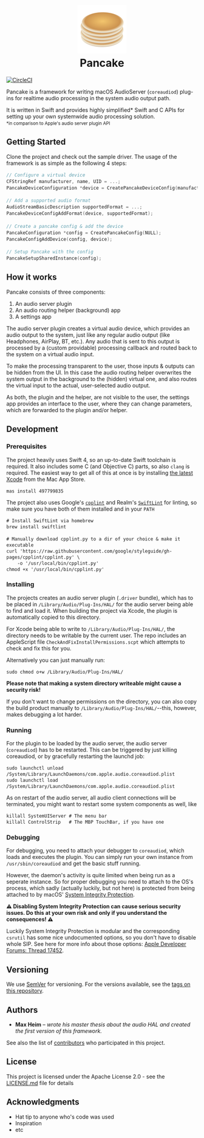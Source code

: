 <h1 align="center">
    <img src=".readme/pancakes@2x.png" height="128" /><br />
    Pancake
</h1>

[![CircleCI](https://circleci.com/gh/MimiHearingTechnologies/Pancake/tree/master.svg?style=shield&circle-token=f543de04157d4183d9d436163cfbb30fe88373da)](https://circleci.com/gh/MimiHearingTechnologies/Pancake/)

Pancake is a framework for writing macOS AudioServer (`coreaudiod`) plug-ins
for realtime audio processing in the system audio output path.

It is written in Swift and provides highly simplified* Swift and C APIs for
setting up your own systemwide audio processing solution.  
<small>&#42;in comparison to Apple's audio server plugin API</small>


## Getting Started

Clone the project and check out the sample driver.
The usage of the framework is as simple as the following 4 steps:
```c
// Configure a virtual device
CFStringRef manufacturer, name, UID = ...;
PancakeDeviceConfiguration *device = CreatePancakeDeviceConfig(manufacturer, name, UID);

// Add a supported audio format
AudioStreamBasicDescription supportedFormat = ...;
PancakeDeviceConfigAddFormat(device, supportedFormat);

// Create a pancake config & add the device
PancakeConfiguration *config = CreatePancakeConfig(NULL);
PancakeConfigAddDevice(config, device);

// Setup Pancake with the config
PancakeSetupSharedInstance(config);
```

## How it works

Pancake consists of three components:
1. An audio server plugin
2. An audio routing helper (background) app
3. A settings app

The audio server plugin creates a virtual audio device, which provides an audio
output to the system, just like any regular audio output (like Headphones,
AirPlay, BT, etc.). Any audio that is sent to this output is processed by a
(custom providable) processing callback and routed back to the system on a
virtual audio input.

To make the processing transparent to the user, those inputs & outputs can be
hidden from the UI. In this case the audio routing helper overwrites the system
output in the background to the (hidden) virtual one, and also routes the
virtual input to the actual, user-selected audio output.

As both, the plugin and the helper, are not visible to the user, the settings
app provides an interface to the user, where they can change parameters, which
are forwarded to the plugin and/or helper.

## Development

### Prerequisites

The project heavily uses Swift 4, so an up-to-date Swift toolchain is required.
It also includes some C (and Objective C) parts, so also `clang` is required.
The easiest way to get all of this at once is by installing [the latest Xcode](https://itunes.apple.com/app/xcode/id497799835)
from the Mac App Store.
```shell
mas install 497799835
```

The project also uses Google's [`cpplint`](https://github.com/google/styleguide/tree/gh-pages/cpplint) and
Realm's [`SwiftLint`](https://github.com/realm/SwiftLint/) for linting, so make
sure you have both of them installed and in your `PATH`
```shell
# Install SwiftLint via homebrew
brew install swiftlint

# Manually download cpplint.py to a dir of your choice & make it executable
curl 'https://raw.githubusercontent.com/google/styleguide/gh-pages/cpplint/cpplint.py' \
    -o '/usr/local/bin/cpplint.py'
chmod +x '/usr/local/bin/cpplint.py'
```


### Installing

The projects creates an audio server plugin (`.driver` bundle), which has to be
placed in `/Library/Audio/Plug-Ins/HAL/` for the audio server being able to find
and load it. When building the project via Xcode, the plugin is automatically
copied to this directory.

For Xcode being able to write to `/Library/Audio/Plug-Ins/HAL/`, the directory
needs to be writable by the current user. The repo includes an AppleScript file
`CheckAndFixInstallPermissions.scpt` which attempts to check and fix this for
you.

Alternatively you can just manually run:
```shell
sudo chmod o+w /Library/Audio/Plug-Ins/HAL/
```

**Please note that making a system directory writeable might cause a security
risk!**

If you don't want to change permissions on the directory, you can also copy the
build product manually to `/Library/Audio/Plug-Ins/HAL/`--this, however, makes
debugging a lot harder.


### Running

For the plugin to be loaded by the audio server, the audio server (`coreaudiod`)
has to be restarted. This can be triggered by just killing coreaudiod, or by
gracefully restarting the launchd job:

```shell
sudo launchctl unload /System/Library/LaunchDaemons/com.apple.audio.coreaudiod.plist
sudo launchctl load /System/Library/LaunchDaemons/com.apple.audio.coreaudiod.plist
```

As on restart of the audio server, all audio client connections will be
terminated, you might want to restart some system components as well, like
```shell
killall SystemUIServer # The menu bar
killall ControlStrip   # The MBP TouchBar, if you have one
```

### Debugging

For debugging, you need to attach your debugger to `coreaudiod`, which loads and
executes the plugin. You can simply run your own instance from
`/usr/sbin/coreaudiod` and get the basic stuff running.

However, the daemon's activity is quite limited when being run as a seperate
instance. So for proper debugging you need to attach to the OS's process,
which sadly (actually luckily, but not here) is protected from being attached to
by macOS' [System Integrity Protection](https://developer.apple.com/library/content/documentation/Security/Conceptual/System_Integrity_Protection_Guide/Introduction/Introduction.html).

**⚠️ Disabling System Integrity Protection can cause serious security issues.
Do this at your own risk and only if you understand the consequences! ⚠️**

Luckily System Integrity Protection is modular and the corresponding `csrutil`
has some nice undocumented options, so you don't have to disable whole SIP. See
here for more info about those options: [Apple Developer Forums: Thread
17452](https://forums.developer.apple.com/thread/17452).




<!--
## Running the tests

### Break down into end to end tests
Explain what these tests test and why
```
Give an example
```

### And coding style tests
Explain what these tests test and why
```
Give an example
```

## Contributing
Please read [CONTRIBUTING.md](CONTRIBUTING.md) for details on our code of
conduct, and the process for submitting pull requests to us.
-->


## Versioning

We use [SemVer](http://semver.org/) for versioning. For the versions available,
see the [tags on this repository](https://github.com/MimiHearingTechnologies/Pancake/tags).

## Authors

* **Max Heim** – _wrote his master thesis about the audio HAL and created the
first version of this framework._

See also the list of [contributors](https://github.com/MimiHearingTechnologies/Pancake/contributors) who participated in this project.

## License

This project is licensed under the Apache License 2.0 - see the [LICENSE.md](LICENSE.md) file for details

## Acknowledgments

* Hat tip to anyone who's code was used
* Inspiration
* etc
